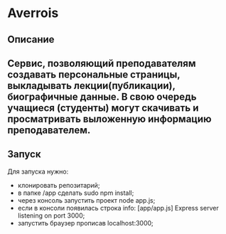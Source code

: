 Averrois
===============
Описание
---------------
##
Сервис, позволяющий преподавателям создавать персональные страницы, выкладывать лекции(публикации), биографичные данные. В свою очередь учащиеся (студенты) могут скачивать и просматривать выложенную информацию преподавателем.
------------------
Запуск
------------------
Для запуска нужно:
* клонировать репозитарий;
* в папке /app сделать sudo npm install;
* через консоль запустить проект node app.js;
* если в консоли появилась строка info: [app/app.js] Express server listening on port 3000;
* запустить браузер прописав localhost:3000;
